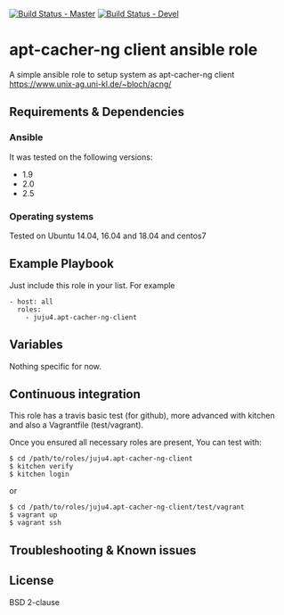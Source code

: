 [![Build Status - Master](https://travis-ci.org/juju4/ansible-apt-cacher-ng-client.svg?branch=master)](https://travis-ci.org/juju4/ansible-apt-cacher-ng-client)
[![Build Status - Devel](https://travis-ci.org/juju4/ansible-apt-cacher-ng-client.svg?branch=devel)](https://travis-ci.org/juju4/ansible-apt-cacher-ng-client/branches)
# apt-cacher-ng client ansible role

A simple ansible role to setup system as apt-cacher-ng client
https://www.unix-ag.uni-kl.de/~bloch/acng/

## Requirements & Dependencies

### Ansible
It was tested on the following versions:
 * 1.9
 * 2.0
 * 2.5

### Operating systems

Tested on Ubuntu 14.04, 16.04 and 18.04 and centos7

## Example Playbook

Just include this role in your list.
For example

```
- host: all
  roles:
    - juju4.apt-cacher-ng-client
```

## Variables

Nothing specific for now.

## Continuous integration

This role has a travis basic test (for github), more advanced with kitchen and also a Vagrantfile (test/vagrant).

Once you ensured all necessary roles are present, You can test with:
```
$ cd /path/to/roles/juju4.apt-cacher-ng-client
$ kitchen verify
$ kitchen login
```
or
```
$ cd /path/to/roles/juju4.apt-cacher-ng-client/test/vagrant
$ vagrant up
$ vagrant ssh
```

## Troubleshooting & Known issues


## License

BSD 2-clause

